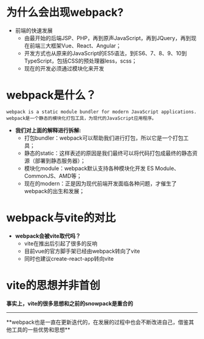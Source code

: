 # 为什么会出现webpack?

- 前端的快速发展
  - 由最开始的后端JSP、PHP，再到原声JavaScript，再到JQuery，再到现在前端三大框架Vue、React、Angular；
  - 开发方式也从原来的JavaScript的ES5语法，到ES6、7、8、9、10到TypeScript，包括CSS的预处理器less，scss；
  - 现在的开发必须通过模块化来开发
  
# webpack是什么？

`webpack is a static module bundler for modern JavaScript applications.
webpack是一个静态的模块化打包工具，为现代的JavaScript应用程序。`

- **我们对上面的解释进行拆解:**
  - 打包bundler：webpack可以帮助我们进行打包，所以它是一个打包工具；
  - 静态的static：这样表述的原因是我们最终可以将代码打包成最终的静态资源（部署到静态服务器）；
  - 模块化module：webpack默认支持各种模块化开发 ES Module、CommonJS、AMD等；
  - 现在的modern：正是因为现代前端开发面临各种问题，才催生了webpack的出生和发展； 

# webpack与vite的对比

- **webpack会被vite取代吗？**
   - vite在推出后引起了很多的反响
   - 目前vue的官方脚手架已经由webpack转向了vite
   - 同时也建议create-react-app转向vite

# vite的思想并非首创

**事实上，vite的很多思想和之前的snowpack是重合的**

<hr >
**webpack也是一直在更新迭代的，在发展的过程中也会不断改进自己，借鉴其他工具的一些优势和思想**